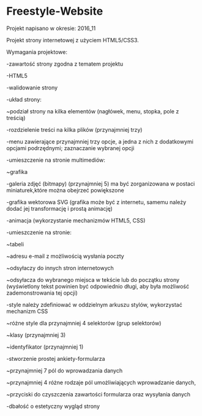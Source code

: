 # Freestyle-Website
Projekt napisano w okresie: 2016_11

Projekt strony internetowej z użyciem HTML5/CSS3.

Wymagania projektowe:

-zawartość strony zgodna z tematem projektu

-HTML5

-walidowanie strony

-układ strony:

 ~podział strony na kilka elementów (nagłówek, menu, stopka, pole z treścią) 
 
-rozdzielenie treści na kilka plików (przynajmniej trzy) 

-menu zawierające przynajmniej trzy opcje, a jedna z nich z dodatkowymi opcjami podrzędnymi;
zaznaczanie wybranej opcji 

-umieszczenie na stronie multimediów:

~grafika

-galeria zdjęć (bitmapy) (przynajmniej 5) ma być zorganizowana w postaci miniaturek,które można obejrzeć powiększone 

-grafika wektorowa SVG (grafika może być z internetu, samemu należy dodać jej transformację i prostą animację) 

-animacja (wykorzystanie mechanizmów HTML5, CSS)

-umieszczenie na stronie:

~tabeli 

~adresu e-mail z możliwością wysłania poczty 

~odsyłaczy do innych stron internetowych

~odsyłacza do wybranego miejsca w tekście lub do początku strony (wyświetlony tekst powinien być odpowiednio długi, aby była możliwość zademonstrowania tej opcji)

-style należy zdefiniować w oddzielnym arkuszu stylów, wykorzystać mechanizm CSS

~różne style dla przynajmniej 4 selektorów (grup selektorów)

~klasy (przynajmniej 3)

~identyfikator (przynajmniej 1) 

-stworzenie prostej ankiety-formularza

~przynajmniej 7 pól do wprowadzania danych

~przynajmniej 4 różne rodzaje pól umożliwiających wprowadzanie danych,

~przyciski do czyszczenia zawartości formularza oraz wysyłania danych

-dbałość o estetyczny wygląd strony
